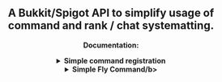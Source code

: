 <h2 align="center">
<br>
  <br>
    <br>
  A Bukkit/Spigot API to simplify usage of command and rank / chat systematting.
  <br>
</h2>

<div align="center">

**Documentation:**
<details>
	<summary><b>Simple command registration</b></summary>
  
```java
public void registerCommands() {
    new CommandManager(this);
    new FlyCommand();
}
```
</details>
<details>
	<summary><b>Simple Fly Command/b></summary>
  
```java
public class FlyCommand extends BaseCommand {

	@Command(name = "fly", permission = "zapi.fly")
	@Override
	public void onCommand(CommandArgs commandArgs) {
		Player player = commandArgs.getPlayer();

			if (player.getAllowFlight()) {
				player.setAllowFlight(false);
				player.setFlying(false);
				player.updateInventory();
				player.sendMessage(CC.RED + "You are no longer flying.");
			} else {
				player.setAllowFlight(true);
				player.setFlying(true);
				player.updateInventory();
				player.sendMessage(CC.GREEN + "You are now flying.");
			}
		}
	}
}
```
</details>
